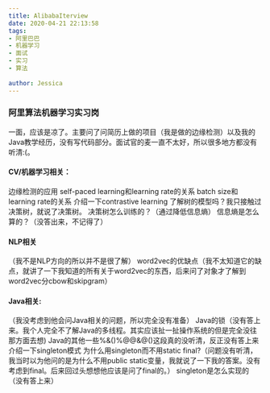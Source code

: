 ```yaml
---
title: AlibabaIterview
date: 2020-04-21 22:13:58
tags:
- 阿里巴巴
- 机器学习
- 面试
- 实习
- 算法
  
author: Jessica
---
```

### 阿里算法机器学习实习岗
一面，应该是凉了。主要问了问简历上做的项目（我是做的边缘检测）以及我的Java教学经历，没有写代码部分。面试官的麦一直不太好，所以很多地方都没有听清:(。

#### CV/机器学习相关：
边缘检测的应用
self-paced learning和learning rate的关系
batch size和learning rate的关系
介绍一下contrastive learning
了解树的模型吗？我只接触过决策树，就说了决策树。
决策树怎么训练的？（通过降低信息熵）
信息熵是怎么算的？（没答出来，不记得了）

#### NLP相关
（我不是NLP方向的所以并不是很了解）
word2vec的优缺点（我不太知道它的缺点，就讲了一下我知道的所有关于word2vec的东西，后来问了对象才了解到word2vec分cbow和skipgram）

#### Java相关:
（我没考虑到他会问Java相关的问题，所以完全没有准备）
Java的锁（没有答上来。我个人完全不了解Java的多线程。其实应该扯一扯操作系统的但是完全没往那方面去想)
Java的其他一些%&()%$@@$&@()这段真的没听清，反正没有答上来
介绍一下singleton模式
为什么用singleton而不用static final?（问题没有听清，我当时以为他问的是为什么不用public static变量，我就说了一下我的答案。没有考虑到final。后来回过头想想他应该是问了final的。）
singleton是怎么实现的（没有答上来）
